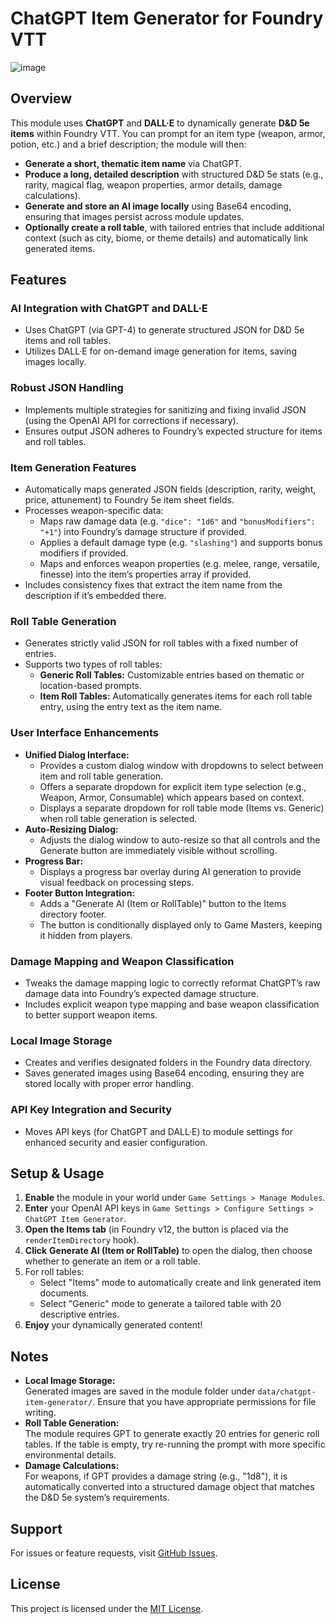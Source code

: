 # ChatGPT Item Generator for Foundry VTT

![image](https://github.com/user-attachments/assets/b5ce91c1-709b-4bcd-8373-5c8869561c6e)

## Overview
This module uses **ChatGPT** and **DALL·E** to dynamically generate **D&D 5e items** within Foundry VTT. You can prompt for an item type (weapon, armor, potion, etc.) and a brief description; the module will then:
- **Generate a short, thematic item name** via ChatGPT.
- **Produce a long, detailed description** with structured D&D 5e stats (e.g., rarity, magical flag, weapon properties, armor details, damage calculations).
- **Generate and store an AI image locally** using Base64 encoding, ensuring that images persist across module updates.
- **Optionally create a roll table**, with tailored entries that include additional context (such as city, biome, or theme details) and automatically link generated items.

## Features

### AI Integration with ChatGPT and DALL·E
- Uses ChatGPT (via GPT-4) to generate structured JSON for D&D 5e items and roll tables.
- Utilizes DALL·E for on-demand image generation for items, saving images locally.

### Robust JSON Handling
- Implements multiple strategies for sanitizing and fixing invalid JSON (using the OpenAI API for corrections if necessary).
- Ensures output JSON adheres to Foundry’s expected structure for items and roll tables.

### Item Generation Features
- Automatically maps generated JSON fields (description, rarity, weight, price, attunement) to Foundry 5e item sheet fields.
- Processes weapon-specific data:
  - Maps raw damage data (e.g. `"dice": "1d6"` and `"bonusModifiers": "+1"`) into Foundry’s damage structure if provided.
  - Applies a default damage type (e.g. `"slashing"`) and supports bonus modifiers if provided.
  - Maps and enforces weapon properties (e.g. melee, range, versatile, finesse) into the item’s properties array if provided.
- Includes consistency fixes that extract the item name from the description if it’s embedded there.

### Roll Table Generation
- Generates strictly valid JSON for roll tables with a fixed number of entries.
- Supports two types of roll tables:
  - **Generic Roll Tables:** Customizable entries based on thematic or location-based prompts.
  - **Item Roll Tables:** Automatically generates items for each roll table entry, using the entry text as the item name.

### User Interface Enhancements
- **Unified Dialog Interface:**
  - Provides a custom dialog window with dropdowns to select between item and roll table generation.
  - Offers a separate dropdown for explicit item type selection (e.g., Weapon, Armor, Consumable) which appears based on context.
  - Displays a separate dropdown for roll table mode (Items vs. Generic) when roll table generation is selected.
- **Auto-Resizing Dialog:**
  - Adjusts the dialog window to auto-resize so that all controls and the Generate button are immediately visible without scrolling.
- **Progress Bar:**
  - Displays a progress bar overlay during AI generation to provide visual feedback on processing steps.
- **Footer Button Integration:**
  - Adds a "Generate AI (Item or RollTable)" button to the Items directory footer.
  - The button is conditionally displayed only to Game Masters, keeping it hidden from players.

### Damage Mapping and Weapon Classification
- Tweaks the damage mapping logic to correctly reformat ChatGPT’s raw damage data into Foundry’s expected damage structure.
- Includes explicit weapon type mapping and base weapon classification to better support weapon items.

### Local Image Storage
- Creates and verifies designated folders in the Foundry data directory.
- Saves generated images using Base64 encoding, ensuring they are stored locally with proper error handling.

### API Key Integration and Security
- Moves API keys (for ChatGPT and DALL·E) to module settings for enhanced security and easier configuration.


## Setup & Usage
1. **Enable** the module in your world under `Game Settings > Manage Modules`.
2. **Enter** your OpenAI API keys in `Game Settings > Configure Settings > ChatGPT Item Generator`.
3. **Open the Items tab** (in Foundry v12, the button is placed via the `renderItemDirectory` hook).
4. **Click** **Generate AI (Item or RollTable)** to open the dialog, then choose whether to generate an item or a roll table.
5. For roll tables:
   - Select "Items" mode to automatically create and link generated item documents.
   - Select "Generic" mode to generate a tailored table with 20 descriptive entries.
6. **Enjoy** your dynamically generated content!

## Notes
- **Local Image Storage:**  
  Generated images are saved in the module folder under `data/chatgpt-item-generator/`. Ensure that you have appropriate permissions for file writing.
- **Roll Table Generation:**  
  The module requires GPT to generate exactly 20 entries for generic roll tables. If the table is empty, try re-running the prompt with more specific environmental details.
- **Damage Calculations:**  
  For weapons, if GPT provides a damage string (e.g., "1d8"), it is automatically converted into a structured damage object that matches the D&D 5e system’s requirements.
  
## Support
For issues or feature requests, visit [GitHub Issues](https://github.com/f3rr311/ChatGPT-Item-Gen-for-Foundry-VTT/issues).

## License
This project is licensed under the [MIT License](https://opensource.org/licenses/MIT).
